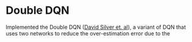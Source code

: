 # Double DQN

Implemented the Double DQN ([David Silver et. al](https://arxiv.org/pdf/1509.06461)), a variant of DQN that uses two networks to reduce the over-estimation error due to the 
